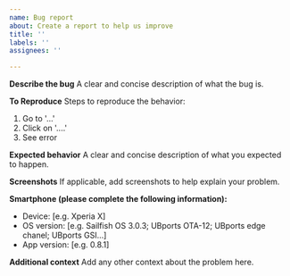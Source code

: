 ```yaml
---
name: Bug report
about: Create a report to help us improve
title: ''
labels: ''
assignees: ''

---
```


**Describe the bug**
A clear and concise description of what the bug is.

**To Reproduce**
Steps to reproduce the behavior:
1. Go to '...'
2. Click on '....'
3. See error

**Expected behavior**
A clear and concise description of what you expected to happen.

**Screenshots**
If applicable, add screenshots to help explain your problem.

**Smartphone (please complete the following information):**
 - Device: [e.g. Xperia X]
 - OS version: [e.g. Sailfish OS 3.0.3; UBports OTA-12;  UBports edge chanel; UBports GSI...]
 - App version: [e.g. 0.8.1]

**Additional context**
Add any other context about the problem here.

